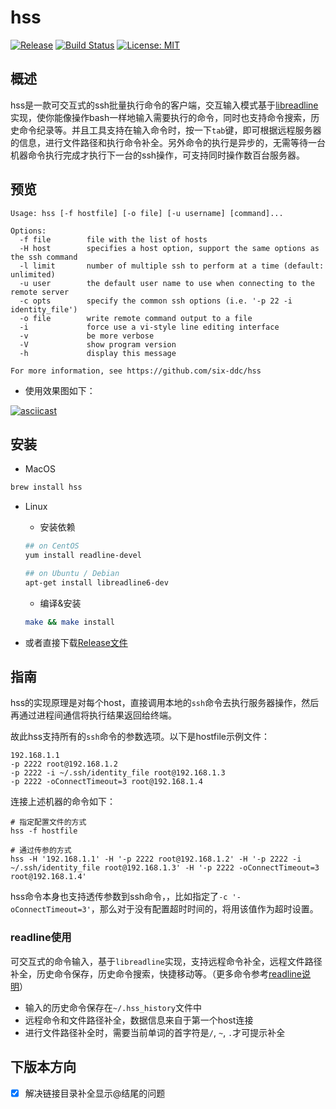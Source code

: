# hss

[![Release](http://github-release-version.herokuapp.com/github/six-ddc/hss/release.svg?style=flat)](https://github.com/six-ddc/hss/releases/latest)
[![Build Status](https://travis-ci.org/six-ddc/hss.svg?branch=master)](https://travis-ci.org/six-ddc/hss)
[![License: MIT](https://img.shields.io/badge/License-MIT-green.svg)](https://opensource.org/licenses/MIT)

## 概述

hss是一款可交互式的ssh批量执行命令的客户端，交互输入模式基于[libreadline](https://cnswww.cns.cwru.edu/php/chet/readline/rltop.html)实现，使你能像操作bash一样地输入需要执行的命令，同时也支持命令搜索，历史命令纪录等。并且工具支持在输入命令时，按一下`tab`键，即可根据远程服务器的信息，进行文件路径和执行命令补全。另外命令的执行是异步的，无需等待一台机器命令执行完成才执行下一台的ssh操作，可支持同时操作数百台服务器。

## 预览

```
Usage: hss [-f hostfile] [-o file] [-u username] [command]...

Options:
  -f file        file with the list of hosts
  -H host        specifies a host option, support the same options as the ssh command
  -l limit       number of multiple ssh to perform at a time (default: unlimited)
  -u user        the default user name to use when connecting to the remote server
  -c opts        specify the common ssh options (i.e. '-p 22 -i identity_file')
  -o file        write remote command output to a file
  -i             force use a vi-style line editing interface
  -v             be more verbose
  -V             show program version
  -h             display this message

For more information, see https://github.com/six-ddc/hss
```

* 使用效果图如下：

[![asciicast](https://asciinema.org/a/233954.svg)](https://asciinema.org/a/233954)

## 安装

* MacOS

```bash
brew install hss
```

* Linux

    * 安装依赖

    ```bash
    ## on CentOS
    yum install readline-devel

    ## on Ubuntu / Debian 
    apt-get install libreadline6-dev
    ```

    * 编译&安装

    ```bash
    make && make install
    ```

* 或者直接下载[Release文件](https://github.com/six-ddc/hss/releases)

## 指南

hss的实现原理是对每个host，直接调用本地的`ssh`命令去执行服务器操作，然后再通过进程间通信将执行结果返回给终端。

故此hss支持所有的`ssh`命令的参数选项。以下是hostfile示例文件：

```
192.168.1.1
-p 2222 root@192.168.1.2
-p 2222 -i ~/.ssh/identity_file root@192.168.1.3
-p 2222 -oConnectTimeout=3 root@192.168.1.4
```

连接上述机器的命令如下：

```
# 指定配置文件的方式
hss -f hostfile

# 通过传参的方式
hss -H '192.168.1.1' -H '-p 2222 root@192.168.1.2' -H '-p 2222 -i ~/.ssh/identity_file root@192.168.1.3' -H '-p 2222 -oConnectTimeout=3 root@192.168.1.4'
```

hss命令本身也支持透传参数到ssh命令，，比如指定了`-c '-oConnectTimeout=3'`，那么对于没有配置超时时间的，将用该值作为超时设置。

### readline使用

可交互式的命令输入，基于`libreadline`实现，支持远程命令补全，远程文件路径补全，历史命令保存，历史命令搜索，快捷移动等。（更多命令参考[readline说明](http://cnswww.cns.cwru.edu/php/chet/readline/readline.html#SEC1)）

* 输入的历史命令保存在`~/.hss_history`文件中
* 远程命令和文件路径补全，数据信息来自于第一个host连接
* 进行文件路径补全时，需要当前单词的首字符是`/`, `~`, `.`才可提示补全

## 下版本方向

* [x] 解决链接目录补全显示@结尾的问题


